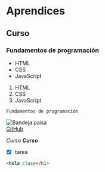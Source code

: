#   Aprendices
## Curso 
### Fundamentos de programación

- HTML
- CSS
- JavaScript

1. HTML
2. CSS
3. JavaScript

~~~
Fundamentos de programación
~~~

![Bandeja paisa](https://cdn7.kiwilimon.com/recetaimagen/37504/47373.jpg)<br>
[GitHub](https://github.com/)

*Curso*
***Curso***

- [x] tarea 
```html
<hola clase</h1>
```
